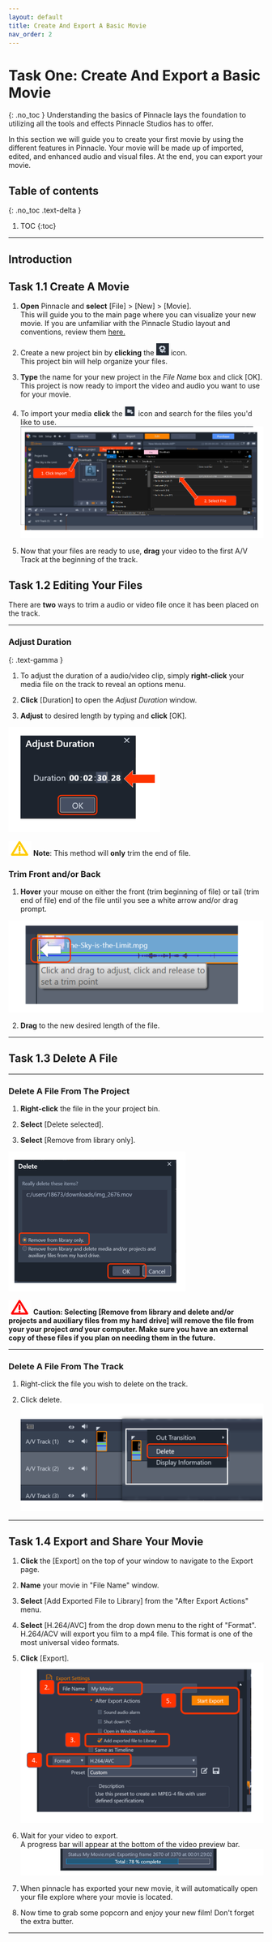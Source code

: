 ```yaml
---
layout: default
title: Create And Export A Basic Movie
nav_order: 2
---
```


# Task One: Create And Export a Basic Movie 
{: .no_toc } 
Understanding the basics of Pinnacle lays the foundation to utilizing all the tools and effects Pinnacle Studios has to offer.  

In this section we will guide you to create your first movie by using the different features in Pinnacle. Your movie will 
be made up of imported, edited, and enhanced audio and visual files. At the end, you can export your movie.
## Table of contents
{: .no_toc .text-delta }

1. TOC
{:toc}

---
## Introduction 

## Task 1.1 Create A Movie

1.  **Open** Pinnacle and **select** [File] > [New] > [Movie].  
This will guide you to the main page where you can visualize your new movie. If you are unfamiliar
with the Pinnacle Studio layout and conventions, review them [here.](Glossary.md) 

2.  Create a new project bin by **clicking** the ![BOX](images/box_icon.png) icon.  
This project bin will help organize your files. 

3.  **Type** the name for your new project in the *File Name* box and click [OK].  
This project is now ready to import the video and audio you want to use for your movie. 

4.  To import your media **click** the ![BOX](images/importIcon.png) icon and search for the files you'd like to use. ![Quick Imports](images/clickImport_findFile.png)  
  
   
5.	Now that your files are ready to use, **drag** your video to the first A/V Track at the beginning of the track.  
    

## Task 1.2 Editing Your Files 

There are **two** ways to trim a audio or video file once it has been placed on the track. 

---

### Adjust Duration
{: .text-gamma }

1. To adjust the duration of a audio/video clip, simply **right-click** your media file on the track to reveal an options menu. 

2. **Click** [Duration] to open the *Adjust Duration* window.

3. **Adjust** to desired length by typing and **click** [OK].

![](images/adjust-duration.png)

![NOTE](images/warning.png) **Note**: This method will **only** trim the end of file. 
 
### Trim Front and/or Back

1. **Hover** your mouse on either the front (trim beginning of file) or tail (trim end of file) end of the file until you see 
a white arrow and/or drag prompt.

![](images/trim-clip-arrow.png)

2. **Drag** to the new desired length of the file. 
  

---

## Task 1.3 Delete A File

---
 
### Delete A File From The Project 

1. **Right-click** the file in the your project bin.  
 
2. **Select** [Delete selected].  
  
3. **Select** [Remove from library only].   
 
![Delete-Items](images/remove-from-library.png)
 
![Caution](images/critical.png) **Caution:  Selecting [Remove from library and delete and/or projects and 
auxiliary files from my hard drive] will remove the file from your your project *and* your computer. Make sure you 
have an external copy of these files if you plan on needing them in the future.** 

---
### Delete A File From The Track 

1. Right-click the file you wish to delete on the track.  
 
2. Click delete. 
![Delete-File-From-Track-Image](images/delete-from-track.png)

---

## Task 1.4 Export and Share Your Movie

1. **Click** the [Export] on the top of your window to navigate to the Export page. 

2. **Name** your movie in "File Name" window.  

3. **Select** [Add Exported File to Library] from the "After Export Actions" menu. 

4. **Select** [H.264/AVC] from the drop down menu to the right of "Format".  
H.264/ACV will export you film to a mp4 file. This format is one of the most universal video formats. 

5. **Click** [Export]. 
![export-process](images/export.png)

6. Wait for your video to export.  
A progress bar will appear at the bottom of the video preview bar.   
![progress](images/progress-bar.png)

7. When pinnacle has exported your new movie, it will automatically open your file explore where your movie is located. 

8. Now time to grab some popcorn and enjoy your new film! Don't forget the extra butter. 

---

